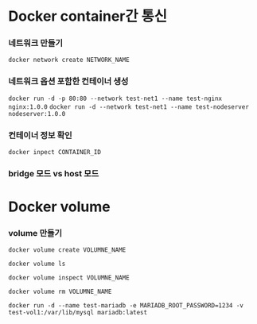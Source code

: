 # Docker container간 통신

### 네트워크 만들기
`docker network create NETWORK_NAME`

### 네트워크 옵션 포함한 컨테이너 생성
`docker run -d -p 80:80 --network test-net1 --name test-nginx nginx:1.0.0`
`docker run -d --network test-net1 --name test-nodeserver nodeserver:1.0.0`

### 컨테이너 정보 확인
`docker inpect CONTAINER_ID`


### bridge 모드 vs host 모드


# Docker volume
### volume 만들기
`docker volume create VOLUMNE_NAME`

`docker volume ls`

`docker volume inspect VOLUMNE_NAME`

`docker volume rm VOLUMNE_NAME`

`docker run -d --name test-mariadb -e MARIADB_ROOT_PASSWORD=1234 -v test-vol1:/var/lib/mysql mariadb:latest`